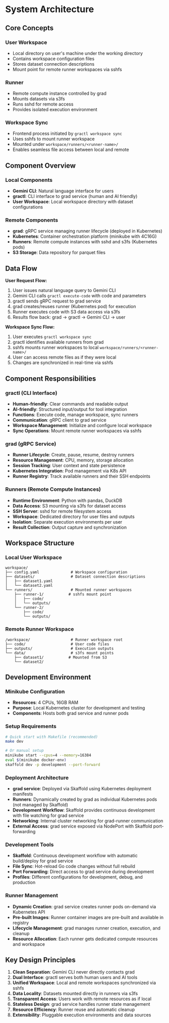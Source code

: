 # System Architecture

## Core Concepts

### User Workspace

- Local directory on user's machine under the working directory
- Contains workspace configuration files
- Stores dataset connection descriptions
- Mount point for remote runner workspaces via sshfs

### Runner

- Remote compute instance controlled by grad
- Mounts datasets via s3fs
- Runs sshd for remote access
- Provides isolated execution environment

### Workspace Sync

- Frontend process initiated by `gractl workspace sync`
- Uses sshfs to mount runner workspace
- Mounted under `workspace/runners/<runner-name>/`
- Enables seamless file access between local and remote

## Component Overview

### Local Components

- **Gemini CLI**: Natural language interface for users
- **gractl**: CLI interface to grad service (human and AI friendly)
- **User Workspace**: Local workspace directory with dataset configurations

### Remote Components  

- **grad**: gRPC service managing runner lifecycle (deployed in Kubernetes)
- **Kubernetes**: Container orchestration platform (minikube with 4C16G)
- **Runners**: Remote compute instances with sshd and s3fs (Kubernetes pods)
- **S3 Storage**: Data repository for parquet files

## Data Flow

**User Request Flow:**

1. User issues natural language query to Gemini CLI
2. Gemini CLI calls `gractl execute-code` with code and parameters
3. gractl sends gRPC request to grad service
4. grad creates/reuses runner (Kubernetes pod) for execution
5. Runner executes code with S3 data access via s3fs
6. Results flow back: grad → gractl → Gemini CLI → user

**Workspace Sync Flow:**

1. User executes `gractl workspace sync`
2. gractl identifies available runners from grad
3. sshfs mounts runner workspaces to local `workspace/runners/<runner-name>/`
4. User can access remote files as if they were local
5. Changes are synchronized in real-time via sshfs

## Component Responsibilities

### gractl (CLI Interface)

- **Human-friendly**: Clear commands and readable output
- **AI-friendly**: Structured input/output for tool integration
- **Functions**: Execute code, manage workspace, sync runners
- **Communication**: gRPC client to grad service
- **Workspace Management**: Initialize and configure local workspace
- **Sync Operations**: Mount remote runner workspaces via sshfs

### grad (gRPC Service)

- **Runner Lifecycle**: Create, pause, resume, destroy runners
- **Resource Management**: CPU, memory, storage allocation
- **Session Tracking**: User context and state persistence
- **Kubernetes Integration**: Pod management via K8s API
- **Runner Registry**: Track available runners and their SSH endpoints

### Runners (Remote Compute Instances)

- **Runtime Environment**: Python with pandas, DuckDB
- **Data Access**: S3 mounting via s3fs for dataset access
- **SSH Server**: sshd for remote filesystem access
- **Workspace**: Dedicated directory for user files and outputs
- **Isolation**: Separate execution environments per user
- **Result Collection**: Output capture and synchronization

## Workspace Structure

### Local User Workspace

```
workspace/
├── config.yaml              # Workspace configuration
├── datasets/                # Dataset connection descriptions
│   ├── dataset1.yaml
│   └── dataset2.yaml
└── runners/                 # Mounted runner workspaces
    ├── runner-1/           # sshfs mount point
    │   ├── code/
    │   └── outputs/
    └── runner-2/
        ├── code/
        └── outputs/
```

### Remote Runner Workspace

```
/workspace/                  # Runner workspace root
├── code/                    # User code files
├── outputs/                 # Execution outputs
└── data/                    # s3fs mount points
    ├── dataset1/           # Mounted from S3
    └── dataset2/
```

## Development Environment

### Minikube Configuration

- **Resources**: 4 CPUs, 16GB RAM
- **Purpose**: Local Kubernetes cluster for development and testing
- **Components**: Hosts both grad service and runner pods

### Setup Requirements

```bash
# Quick start with Makefile (recommended)
make dev

# Or manual setup
minikube start --cpus=4 --memory=16384
eval $(minikube docker-env)
skaffold dev -p development --port-forward
```

### Deployment Architecture

- **grad service**: Deployed via Skaffold using Kubernetes deployment manifests
- **Runners**: Dynamically created by grad as individual Kubernetes pods (not managed by Skaffold)
- **Development Workflow**: Skaffold provides continuous development with file watching for grad service
- **Networking**: Internal cluster networking for grad-runner communication
- **External Access**: grad service exposed via NodePort with Skaffold port-forwarding

### Development Tools

- **Skaffold**: Continuous development workflow with automatic build/deploy for grad service
- **File Sync**: Hot-reload Go code changes without full rebuild
- **Port Forwarding**: Direct access to grad service during development
- **Profiles**: Different configurations for development, debug, and production

### Runner Management

- **Dynamic Creation**: grad service creates runner pods on-demand via Kubernetes API
- **Pre-built Images**: Runner container images are pre-built and available in registry
- **Lifecycle Management**: grad manages runner creation, execution, and cleanup
- **Resource Allocation**: Each runner gets dedicated compute resources and workspace

## Key Design Principles

1. **Clean Separation**: Gemini CLI never directly contacts grad
2. **Dual Interface**: gractl serves both human users and AI tools
3. **Unified Workspace**: Local and remote workspaces synchronized via sshfs
4. **Data Locality**: Datasets mounted directly in runners via s3fs
5. **Transparent Access**: Users work with remote resources as if local
6. **Stateless Design**: grad service handles runner state management
7. **Resource Efficiency**: Runner reuse and automatic cleanup
8. **Extensibility**: Pluggable execution environments and data sources
